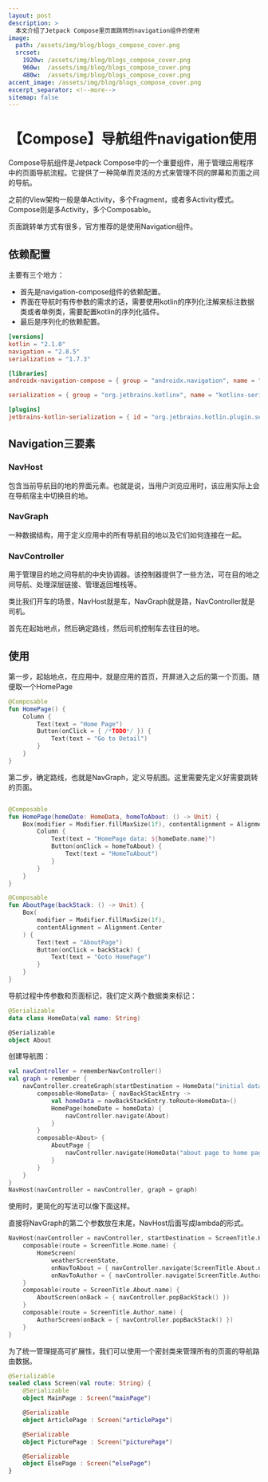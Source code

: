 ```yaml
---
layout: post
description: > 
  本文介绍了Jetpack Compose里页面跳转的navigation组件的使用
image: 
  path: /assets/img/blog/blogs_compose_cover.png
  srcset: 
    1920w: /assets/img/blog/blogs_compose_cover.png
    960w:  /assets/img/blog/blogs_compose_cover.png
    480w:  /assets/img/blog/blogs_compose_cover.png
accent_image: /assets/img/blog/blogs_compose_cover.png
excerpt_separator: <!--more-->
sitemap: false
---
```

# 【Compose】导航组件navigation使用
Compose导航组件是Jetpack Compose中的一个重要组件，用于管理应用程序中的页面导航流程。它提供了一种简单而灵活的方式来管理不同的屏幕和页面之间的导航。

之前的View架构一般是单Activity，多个Fragment，或者多Activity模式。Compose则是多Activity，多个Composable。

页面跳转单方式有很多，官方推荐的是使用Navigation组件。

## 依赖配置
主要有三个地方：
* 首先是navigation-compose组件的依赖配置。
* 界面在导航时有传参数的需求的话，需要使用kotlin的序列化注解来标注数据类或者单例类，需要配置kotlin的序列化插件。
* 最后是序列化的依赖配置。

```toml
[versions]
kotlin = "2.1.0"
navigation = "2.8.5"
serialization = "1.7.3"

[libraries]
androidx-navigation-compose = { group = "androidx.navigation", name = "navigation-compose", version.ref = "navigation" }

serialization = { group = "org.jetbrains.kotlinx", name = "kotlinx-serialization-json", version = "serialization"}

[plugins]
jetbrains-kotlin-serialization = { id = "org.jetbrains.kotlin.plugin.serialization", version.ref = "kotlin" }
```

## Navigation三要素

### NavHost

包含当前导航目的地的界面元素。也就是说，当用户浏览应用时，该应用实际上会在导航宿主中切换目的地。

### NavGraph
一种数据结构，用于定义应用中的所有导航目的地以及它们如何连接在一起。

### NavController

用于管理目的地之间导航的中央协调器。该控制器提供了一些方法，可在目的地之间导航、处理深层链接、管理返回堆栈等。

类比我们开车的场景，NavHost就是车，NavGraph就是路，NavController就是司机。

首先在起始地点，然后确定路线，然后司机控制车去往目的地。

## 使用
第一步，起始地点，在应用中，就是应用的首页，开屏进入之后的第一个页面。随便取一个HomePage

```kotlin
@Composable
fun HomePage() {
    Column {
        Text(text = "Home Page")
        Button(onClick = { /*TODO*/ }) {
            Text(text = "Go to Detail")
        }
    }
}
```

第二步，确定路线，也就是NavGraph，定义导航图。这里需要先定义好需要跳转的页面。

```kotlin

@Composable
fun HomePage(homeDate: HomeData, homeToAbout: () -> Unit) {
    Box(modifier = Modifier.fillMaxSize(1f), contentAlignment = Alignment.Center) {
        Column {
            Text(text = "HomePage data: ${homeDate.name}")
            Button(onClick = homeToAbout) {
                Text(text = "HomeToAbout")
            }
        }
    }
}

@Composable
fun AboutPage(backStack: () -> Unit) {
    Box(
        modifier = Modifier.fillMaxSize(1f),
        contentAlignment = Alignment.Center
    ) {
        Text(text = "AboutPage")
        Button(onClick = backStack) {
            Text(text = "Goto HomePage")
        }
    }
}
```

导航过程中传参数和页面标记，我们定义两个数据类来标记：

```kotlin
@Serializable
data class HomeData(val name: String)

@Serializable
object About
```

创建导航图：

```kotlin
val navController = rememberNavController()
val graph = remember {
    navController.createGraph(startDestination = HomeData("initial data")) {
        composable<HomeData> { navBackStackEntry ->
            val homeData = navBackStackEntry.toRoute<HomeData>()
            HomePage(homeDate = homeData) {
                navController.navigate(About)
            }
        }
        composable<About> {
            AboutPage {
                navController.navigate(HomeData("about page to home page"))
            }
        }
    }
}
NavHost(navController = navController, graph = graph)
```

使用时，更简化的写法可以像下面这样。

直接将NavGraph的第二个参数放在末尾，NavHost后面写成lambda的形式。

```kotlin
NavHost(navController = navController, startDestination = ScreenTitle.Home.name) {
    composable(route = ScreenTitle.Home.name) {
        HomeScreen(
            weatherScreenState,
            onNavToAbout = { navController.navigate(ScreenTitle.About.name) },
            onNavToAuthor = { navController.navigate(ScreenTitle.Author.name) })
    }
    composable(route = ScreenTitle.About.name) {
        AboutScreen(onBack = { navController.popBackStack() })
    }
    composable(route = ScreenTitle.Author.name) {
        AuthorScreen(onBack = { navController.popBackStack() })
    }
}

```

为了统一管理提高可扩展性，我们可以使用一个密封类来管理所有的页面的导航路由数据。

```kotlin
@Serializable
sealed class Screen(val route: String) {
    @Serializable
    object MainPage : Screen("mainPage")

    @Serializable
    object ArticlePage : Screen("articlePage")

    @Serializable
    object PicturePage : Screen("picturePage")

    @Serializable
    object ElsePage : Screen("elsePage")
}
```